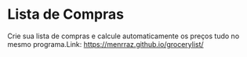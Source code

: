 # Lista de Compras
Crie sua lista de compras e calcule automaticamente os preços tudo no mesmo programa.Link: https://menrraz.github.io/grocerylist/
